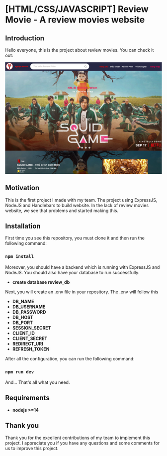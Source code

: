 # [HTML/CSS/JAVASCRIPT] Review Movie - A review movies website

## Introduction

Hello everyone, this is the project about review movies. You can check it out:

<p align="center">
    <img src="demo/home.png" width="800"/>
</p>

## Motivation

This is the first project I made with my team. The project using ExpressJS, NodeJS and Handlebars to build website. In the lack of review movies website, we see that problems and started making this.

## Installation

First time you see this repository, you must clone it and then run the following command:

### `npm install`

Moreover, you should have a backend which is running with ExpressJS and NodeJS. You should also have your database to run successfully:

-   **create database review_db**

Next, you will create an .env file in your repository. The .env will follow this

-   **DB_NAME**
-   **DB_USERNAME**
-   **DB_PASSWORD**
-   **DB_HOST**
-   **DB_PORT**
-   **SESSION_SECRET**
-   **CLIENT_ID**
-   **CLIENT_SECRET**
-   **REDIRECT_URI**
-   **REFRESH_TOKEN**

After all the configuration, you can run the following command:

### `npm run dev`

And... That's all what you need.

## Requirements

-   **nodejs >=14**

## Thank you

Thank you for the excellent contributions of my team to implement this project. I appreciate you if you have any questions and some comments for us to improve this project.
